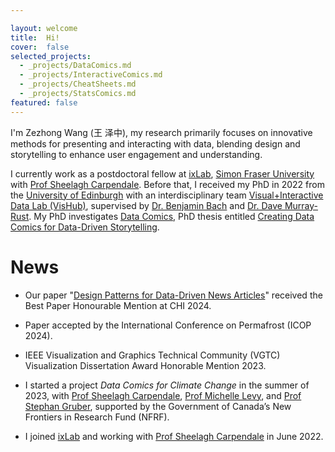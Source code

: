 ```yaml
---

layout: welcome
title:  Hi!
cover:  false
selected_projects:
  - _projects/DataComics.md
  - _projects/InteractiveComics.md
  - _projects/CheatSheets.md
  - _projects/StatsComics.md
featured: false
---
```



I'm Zezhong Wang (王 泽中), my research primarily focuses on innovative methods for presenting and interacting with data, blending design and storytelling to enhance user engagement and understanding.

I currently work as a postdoctoral fellow at [ixLab](https://ixlab.cs.sfu.ca/), [Simon Fraser University](https://www.sfu.ca/computing.html) with [Prof Sheelagh Carpendale](https://www.cs.sfu.ca/~sheelagh/). Before that, I received my PhD in 2022 from the [University of Edinburgh](https://www.ed.ac.uk/) with an interdisciplinary team [Visual+Interactive Data Lab (VisHub)](https://vishub.net/), supervised by [Dr. Benjamin Bach](https://visualinteractivedata.github.io/bach.html) and [Dr. Dave Murray-Rust](http://dave.murray-rust.org/). My PhD investigates [Data Comics](https://datacomics.github.io/), PhD thesis entitled [Creating Data Comics for Data-Driven Storytelling](https://era.ed.ac.uk/handle/1842/38793?show=full).

<!-- [Design Informatics](https://www.designinformatics.org/) -->
<!--projects-->

# News

* Our paper "[Design Patterns for Data-Driven News Articles](https://www.researchgate.net/profile/Zezhong-Wang-2/publication/378961283_Design_Patterns_for_Data-Driven_News_Articles/links/65f3058132321b2cff78da97/Design-Patterns-for-Data-Driven-News-Articles.pdf)" received the Best Paper Honourable Mention at CHI 2024.

* Paper accepted by the International Conference on Permafrost (ICOP 2024).

* IEEE Visualization and Graphics Technical Community (VGTC) Visualization Dissertation Award Honorable Mention 2023.

* I started a project _Data Comics for Climate Change_ in the summer of 2023, with [Prof Sheelagh Carpendale](https://www.cs.sfu.ca/~sheelagh/), [Prof Michelle Levy](https://www.sfu.ca/english/people-dir/faculty/michelle-levy.html), and [Prof Stephan Gruber](https://carleton.ca/geography/people/gruberstephan/), supported by the Government of Canada’s New Frontiers in Research Fund (NFRF).

* I joined [ixLab](https://ixlab.cs.sfu.ca/) and working with [Prof Sheelagh Carpendale](https://www.cs.sfu.ca/~sheelagh/) in June 2022.



<!-- ---
layout: page
title: 
sitemap: false

--- -->
